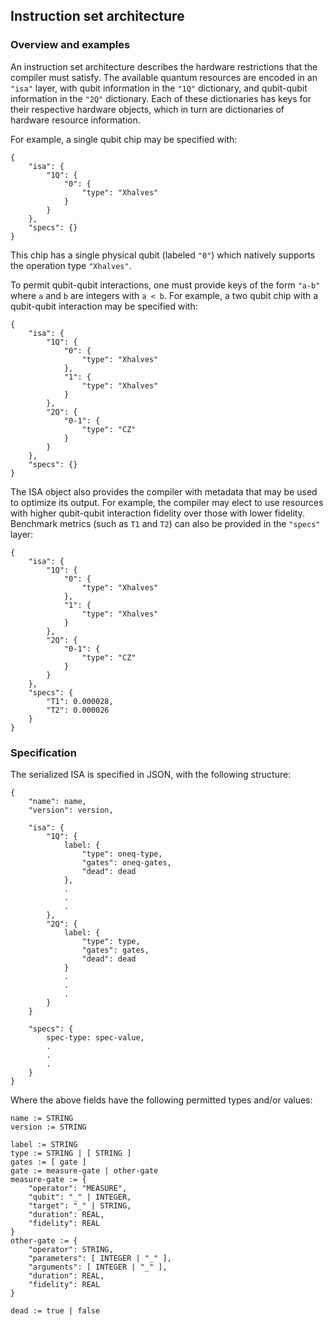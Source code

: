 ## Instruction set architecture

### Overview and examples

An instruction set architecture describes the hardware restrictions that the compiler must satisfy. The available quantum resources are encoded in an `"isa"` layer, with qubit information in the `"1Q"` dictionary, and qubit-qubit information in the `"2Q"` dictionary. Each of these dictionaries has keys for their respective hardware objects, which in turn are dictionaries of hardware resource information.

For example, a single qubit chip may be specified with:

```
{
    "isa": {
        "1Q": {
            "0": {
                "type": "Xhalves"
            }
        }
    },
    "specs": {}
}
```

This chip has a single physical qubit (labeled `"0"`) which natively supports the operation type `"Xhalves"`.

To permit qubit-qubit interactions, one must provide keys of the form `"a-b"` where `a` and `b` are integers with `a < b`. For example, a two qubit chip with a qubit-qubit interaction may be specified with:

```
{
    "isa": {
        "1Q": {
            "0": {
                "type": "Xhalves"
            },
            "1": {
                "type": "Xhalves"
            }
        },
        "2Q": {
            "0-1": {
                "type": "CZ"
            }
        }
    },
    "specs": {}
}
```

The ISA object also provides the compiler with metadata that may be used to optimize its output. For example, the compiler may elect to use resources with higher qubit-qubit interaction fidelity over those with lower fidelity. Benchmark metrics (such as `T1` and `T2`) can also be provided in the `"specs"` layer:

```
{
    "isa": {
        "1Q": {
            "0": {
                "type": "Xhalves"
            },
            "1": {
                "type": "Xhalves"
            }
        },
        "2Q": {
            "0-1": {
                "type": "CZ"
            }
        }
    },
    "specs": {
        "T1": 0.000028,
        "T2": 0.000026
    }
}

```


### Specification

The serialized ISA is specified in JSON, with the following structure:


```
{
    "name": name,
    "version": version,
    
    "isa": {
        "1Q": {
            label: {
                "type": oneq-type,
                "gates": oneq-gates,
                "dead": dead
            },
            .
            .
            .
        },
        "2Q": {
            label: {
                "type": type,
                "gates": gates,
                "dead": dead
            }
            .
            .
            .
        }
    }
    
    "specs": {
        spec-type: spec-value,
        .
        .
        .
    }
}
```

Where the above fields have the following permitted types and/or values:

```
name := STRING
version := STRING

label := STRING
type := STRING | [ STRING ]
gates := [ gate ]
gate := measure-gate | other-gate
measure-gate := {
    "operator": "MEASURE",
    "qubit": "_" | INTEGER,
    "target": "_" | STRING,
    "duration": REAL,
    "fidelity": REAL
}
other-gate := {
    "operator": STRING,
    "parameters": [ INTEGER | "_" ],
    "arguments": [ INTEGER | "_" ],
    "duration": REAL,
    "fidelity": REAL
}

dead := true | false
```


